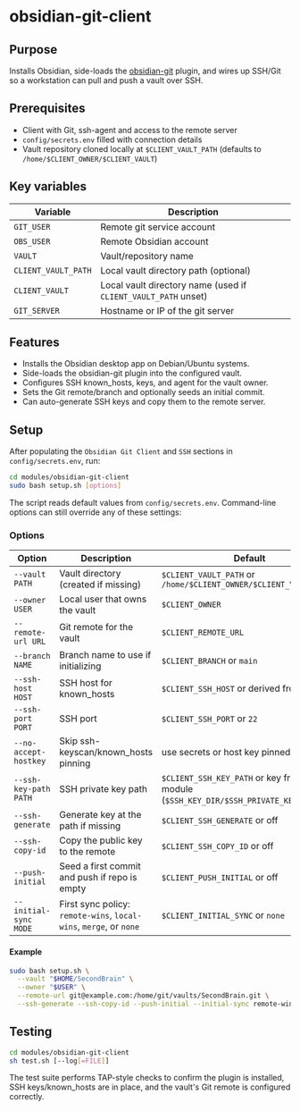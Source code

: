 # obsidian-git-client

## Purpose
Installs Obsidian, side-loads the [obsidian-git](https://github.com/denolehov/obsidian-git)
plugin, and wires up SSH/Git so a workstation can pull and push a vault over
SSH.

## Prerequisites
- Client with Git, ssh-agent and access to the remote server
- `config/secrets.env` filled with connection details
- Vault repository cloned locally at `$CLIENT_VAULT_PATH` (defaults to `/home/$CLIENT_OWNER/$CLIENT_VAULT`)

## Key variables
| Variable | Description |
| --- | --- |
| `GIT_USER` | Remote git service account |
| `OBS_USER` | Remote Obsidian account |
| `VAULT` | Vault/repository name |
| `CLIENT_VAULT_PATH` | Local vault directory path (optional) |
| `CLIENT_VAULT` | Local vault directory name (used if `CLIENT_VAULT_PATH` unset) |
| `GIT_SERVER` | Hostname or IP of the git server |

## Features
- Installs the Obsidian desktop app on Debian/Ubuntu systems.
- Side-loads the obsidian-git plugin into the configured vault.
- Configures SSH known_hosts, keys, and agent for the vault owner.
- Sets the Git remote/branch and optionally seeds an initial commit.
- Can auto-generate SSH keys and copy them to the remote server.

## Setup
After populating the `Obsidian Git Client` and `SSH` sections in `config/secrets.env`, run:

```sh
cd modules/obsidian-git-client
sudo bash setup.sh [options]
```

The script reads default values from `config/secrets.env`. Command-line options can
still override any of these settings:

### Options
| Option | Description | Default |
| --- | --- | --- |
| `--vault PATH` | Vault directory (created if missing) | `$CLIENT_VAULT_PATH` or `/home/$CLIENT_OWNER/$CLIENT_VAULT` |
| `--owner USER` | Local user that owns the vault | `$CLIENT_OWNER` |
| `--remote-url URL` | Git remote for the vault | `$CLIENT_REMOTE_URL` |
| `--branch NAME` | Branch name to use if initializing | `$CLIENT_BRANCH` or `main` |
| `--ssh-host HOST` | SSH host for known_hosts | `$CLIENT_SSH_HOST` or derived from remote |
| `--ssh-port PORT` | SSH port | `$CLIENT_SSH_PORT` or `22` |
| `--no-accept-hostkey` | Skip ssh-keyscan/known_hosts pinning | use secrets or host key pinned |
| `--ssh-key-path PATH` | SSH private key path | `$CLIENT_SSH_KEY_PATH` or key from SSH module (`$SSH_KEY_DIR/$SSH_PRIVATE_KEY_DEFAULT`) |
| `--ssh-generate` | Generate key at the path if missing | `$CLIENT_SSH_GENERATE` or off |
| `--ssh-copy-id` | Copy the public key to the remote | `$CLIENT_SSH_COPY_ID` or off |
| `--push-initial` | Seed a first commit and push if repo is empty | `$CLIENT_PUSH_INITIAL` or off |
| `--initial-sync MODE` | First sync policy: `remote-wins`, `local-wins`, `merge`, or `none` | `$CLIENT_INITIAL_SYNC` or `none` 

#### Example
```sh
sudo bash setup.sh \
  --vault "$HOME/SecondBrain" \
  --owner "$USER" \
  --remote-url git@example.com:/home/git/vaults/SecondBrain.git \
  --ssh-generate --ssh-copy-id --push-initial --initial-sync remote-wins
```
## Testing
```sh
cd modules/obsidian-git-client
sh test.sh [--log[=FILE]]
```

The test suite performs TAP-style checks to confirm the plugin is installed,
SSH keys/known_hosts are in place, and the vault's Git remote is configured
correctly.
